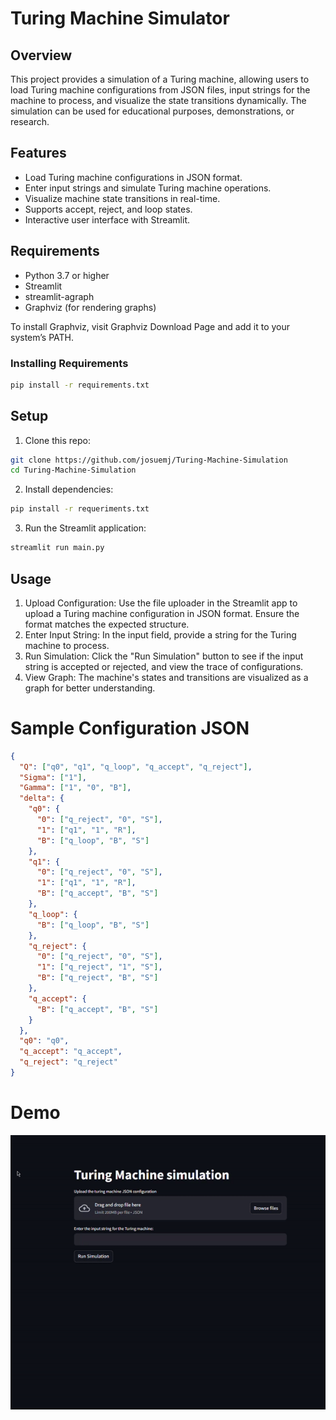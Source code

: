 # Turing Machine Simulator

## Overview
This project provides a simulation of a Turing machine, allowing users to load Turing machine configurations from JSON files, input strings for the machine to process, and visualize the state transitions dynamically. The simulation can be used for educational purposes, demonstrations, or research.

## Features
- Load Turing machine configurations in JSON format.
- Enter input strings and simulate Turing machine operations.
- Visualize machine state transitions in real-time.
- Supports accept, reject, and loop states.
- Interactive user interface with Streamlit.

## Requirements

- Python 3.7 or higher
- Streamlit
- streamlit-agraph
- Graphviz (for rendering graphs)

To install Graphviz, visit Graphviz Download Page and add it to your system’s PATH.

### Installing Requirements

```bash
pip install -r requirements.txt
```

## Setup

1. Clone this repo:

```bash
git clone https://github.com/josuemj/Turing-Machine-Simulation
cd Turing-Machine-Simulation
```

2. Install dependencies:

```bash
pip install -r requeriments.txt
```

3. Run the Streamlit application:

```bash
streamlit run main.py
```

## Usage

1. Upload Configuration: Use the file uploader in the Streamlit app to upload a Turing machine configuration in JSON format. Ensure the format matches the expected structure.
2.  Enter Input String: In the input field, provide a string for the Turing machine to process.
3. Run Simulation: Click the "Run Simulation" button to see if the input string is accepted or rejected, and view the trace of configurations.
4. View Graph: The machine's states and transitions are visualized as a graph for better understanding.

# Sample Configuration JSON

```json
{
  "Q": ["q0", "q1", "q_loop", "q_accept", "q_reject"],
  "Sigma": ["1"],
  "Gamma": ["1", "0", "B"],
  "delta": {
    "q0": {
      "0": ["q_reject", "0", "S"],
      "1": ["q1", "1", "R"],
      "B": ["q_loop", "B", "S"]
    },
    "q1": {
      "0": ["q_reject", "0", "S"],
      "1": ["q1", "1", "R"],
      "B": ["q_accept", "B", "S"]
    },
    "q_loop": {
      "B": ["q_loop", "B", "S"]
    },
    "q_reject": {
      "0": ["q_reject", "0", "S"],
      "1": ["q_reject", "1", "S"],
      "B": ["q_reject", "B", "S"]
    },
    "q_accept": {
      "B": ["q_accept", "B", "S"]
    }
  },
  "q0": "q0",
  "q_accept": "q_accept",
  "q_reject": "q_reject"
}

```

# Demo

![output](output/turing.gif)
